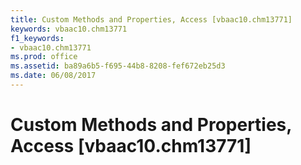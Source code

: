 ```yaml
---
title: Custom Methods and Properties, Access [vbaac10.chm13771]
keywords: vbaac10.chm13771
f1_keywords:
- vbaac10.chm13771
ms.prod: office
ms.assetid: ba89a6b5-f695-44b8-8208-fef672eb25d3
ms.date: 06/08/2017
---
```



# Custom Methods and Properties, Access [vbaac10.chm13771]

